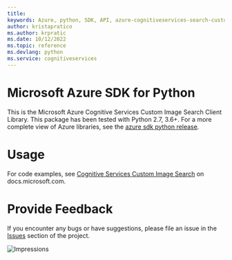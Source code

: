 ```yaml
---
title: 
keywords: Azure, python, SDK, API, azure-cognitiveservices-search-customimagesearch, cognitiveservices
author: kristapratico
ms.author: krpratic
ms.date: 10/12/2022
ms.topic: reference
ms.devlang: python
ms.service: cognitiveservices
---
```

# Microsoft Azure SDK for Python

This is the Microsoft Azure Cognitive Services Custom Image Search Client Library.
This package has been tested with Python 2.7, 3.6+.
For a more complete view of Azure libraries, see the [azure sdk python release](https://aka.ms/azsdk/python/all).


# Usage




For code examples, see [Cognitive Services Custom Image Search](/python/api/overview/azure/cognitive-services) on docs.microsoft.com.


# Provide Feedback

If you encounter any bugs or have suggestions, please file an issue in the
[Issues](https://github.com/Azure/azure-sdk-for-python/issues)
section of the project. 


![Impressions](https://azure-sdk-impressions.azurewebsites.net/api/impressions/azure-sdk-for-python%2Fazure-cognitiveservices-search-customimagesearch%2FREADME.png)

